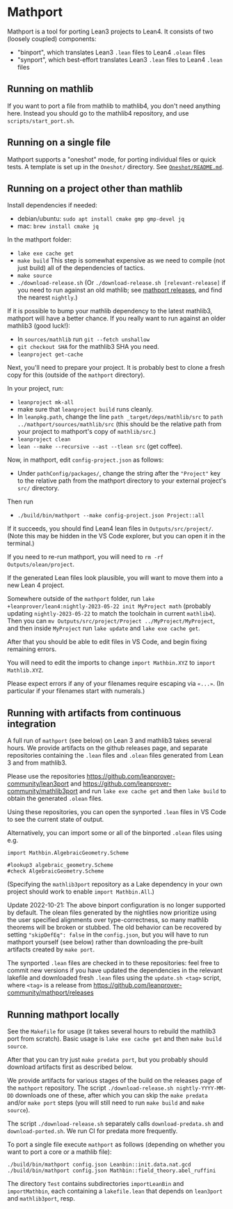 # Mathport

Mathport is a tool for porting Lean3 projects to Lean4. It consists of two (loosely coupled) components:

- "binport", which translates Lean3 `.lean` files to Lean4 `.olean` files
- "synport", which best-effort translates Lean3 `.lean` files to Lean4 `.lean` files

## Running on mathlib

If you want to port a file from mathlib to mathlib4, you don't need anything here.
Instead you should go to the mathlib4 repository, and use `scripts/start_port.sh`.

## Running on a single file

Mathport supports a "oneshot" mode, for porting individual files or quick tests.
A template is set up in the `Oneshot/` directory. See [`Oneshot/README.md`](Oneshot/README.md).

## Running on a project other than mathlib

Install dependencies if needed:

- debian/ubuntu: `sudo apt install cmake gmp gmp-devel jq`
- mac: `brew install cmake jq`

In the mathport folder:

- `lake exe cache get`
- `make build`
  This step is somewhat expensive as we need to compile (not just build)
  all of the dependencies of tactics.
- `make source`
- `./download-release.sh`
  (Or `./download-release.sh [relevant-release]`
  if you need to run against an old mathlib;
  see [mathport releases](https://github.com/leanprover-community/mathport/releases),
  and find the nearest `nightly`.)

If it is possible to bump your mathlib dependency to the latest mathlib3,
mathport will have a better chance.
If you really want to run against an older mathlib3 (good luck!):

- In `sources/mathlib` run `git --fetch unshallow`
- `git checkout SHA` for the mathlib3 SHA you need.
- `leanproject get-cache`

Next, you'll need to prepare your project.
It is probably best to clone a fresh copy for this
(outside of the `mathport` directory).

In your project, run:

- `leanproject mk-all`
- make sure that `leanproject build` runs cleanly.
- In `leanpkg.path`, change the line `path _target/deps/mathlib/src` to
  `path ../mathport/sources/mathlib/src`
  (this should be the relative path from your project
  to mathport's copy of `mathlib/src`.)
- `leanproject clean`
- `lean --make --recursive --ast --tlean src` (get coffee).

Now, in mathport, edit `config-project.json` as follows:

- Under `pathConfig/packages/`, change the string after the `"Project"` key
  to the relative path from the mathport directory to your
  external project's `src/` directory.

Then run

- `./build/bin/mathport --make config-project.json Project::all`

If it succeeds, you should find Lean4 lean files in `Outputs/src/project/`.
(Note this may be hidden in the VS Code explorer,
but you can open it in the terminal.)

If you need to re-run mathport, you will need to `rm -rf Outputs/olean/project`.

If the generated Lean files look plausible,
you will want to move them into a new Lean 4 project.

Somewhere outside of the `mathport` folder, run
`lake +leanprover/lean4:nightly-2023-05-22 init MyProject math`
(probably updating `nightly-2023-05-22`
to match the toolchain in current `mathlib4`).
Then you can `mv Outputs/src/project/Project ../MyProject/MyProject`,
and then inside `MyProject` run `lake update` and `lake exe cache get`.

After that you should be able to edit files in VS Code,
and begin fixing remaining errors.

You will need to edit the imports to change
`import Mathbin.XYZ` to `import Mathlib.XYZ`.

Please expect errors if any of your filenames require escaping via `«...»`.
(In particular if your filenames start with numerals.)

## Running with artifacts from continuous integration

A full run of `mathport` (see below) on Lean 3 and mathlib3 takes several hours.
We provide artifacts on the github releases page,
and separate repositories
containing the `.lean` files and `.olean` files generated from Lean 3 and from mathlib3.

Please use the repositories
https://github.com/leanprover-community/lean3port
and
https://github.com/leanprover-community/mathlib3port
and run `lake exe cache get` and then
`lake build` to obtain the generated `.olean` files.

Using these repositories, you can open the synported `.lean` files in VS Code
to see the current state of output.

Alternatively, you can import some or all of the binported `.olean` files
using e.g.

```lean
import Mathbin.AlgebraicGeometry.Scheme

#lookup3 algebraic_geometry.Scheme
#check AlgebraicGeometry.Scheme
```

(Specifying the `mathlib3port` repository as a Lake dependency in your own
project should work to enable `import Mathbin.All`.)

Update 2022-10-21: The above binport configuration is no longer supported by default.
The olean files generated by the nightlies now prioritize using the user specified alignments
over type-correctness, so many mathlib theorems will be broken or stubbed. The old behavior
can be recovered by setting `"skipDefEq": false` in the `config.json`, but you will have to
run mathport yourself (see below) rather than downloading the pre-built artifacts
created by `make port`.

The synported `.lean` files are checked in to these repositories:
feel free to commit new versions
if you have updated the dependencies in the relevant lakefile
and downloaded fresh `.lean` files using the `update.sh <tag>` script,
where `<tag>` is a release from https://github.com/leanprover-community/mathport/releases

## Running mathport locally

See the `Makefile` for usage (it takes several hours to rebuild the mathlib3 port from scratch).
Basic usage is `lake exe cache get` and then `make build source`.

After that you can try just `make predata port`,
but you probably should download artifacts first as described below.

We provide artifacts for various stages of the build on the releases page of the `mathport` repository.
The script `./download-release.sh nightly-YYYY-MM-DD` downloads one of these,
after which you can skip the `make predata` and/or `make port` steps
(you will still need to run `make build` and `make source`).

The script `./download-release.sh` separately calls
`download-predata.sh` and `download-ported.sh`.
We run CI for predata more frequently.

To port a single file execute `mathport` as follows
(depending on whether you want to port a core or a mathlib file):
```
./build/bin/mathport config.json Leanbin::init.data.nat.gcd
./build/bin/mathport config.json Mathbin::field_theory.abel_ruffini
```

The directory `Test` contains subdirectories `importLeanBin` and `importMathbin`,
each containing a `lakefile.lean` that depends on `lean3port` and `mathlib3port`, resp.
